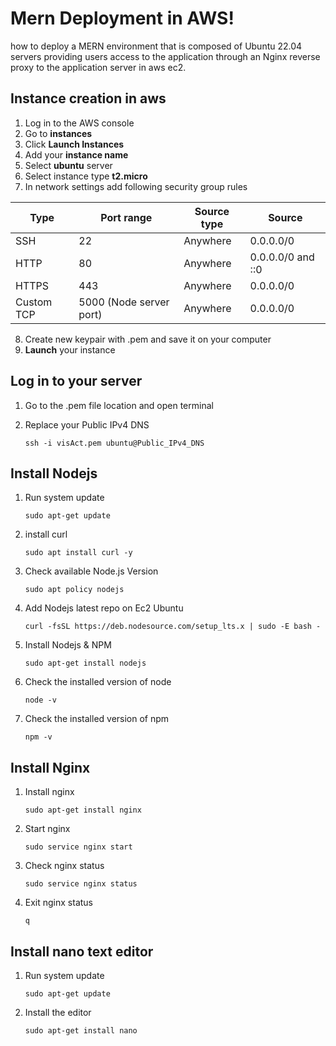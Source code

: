 # Mern Deployment in AWS!
how to deploy a MERN environment that is composed of Ubuntu 22.04 servers providing users access to the application through an Nginx reverse proxy to the application server in aws ec2.

## Instance creation in aws

1. Log in to the AWS console
2. Go to **instances**
3. Click **Launch Instances**
4. Add your **instance name**
5. Select **ubuntu** server
6. Select instance type **t2.micro**
7. In network settings add following security group rules

| Type      |Port range              |Source type|Source            |
| ----------| ---------------------- | --------- |----------------- |
| SSH       | 22                     |Anywhere   |0.0.0.0/0         |
| HTTP      | 80                     |Anywhere   |0.0.0.0/0 and ::0 |
| HTTPS     | 443                    |Anywhere   |0.0.0.0/0         |
| Custom TCP| 5000 (Node server port)|Anywhere   |0.0.0.0/0         |

8. Create new keypair with .pem and save it on your computer
9. **Launch** your instance

## Log in to your server

1. Go to the .pem file location and open terminal
2. Replace your Public IPv4 DNS

    ``` ssh -i visAct.pem ubuntu@Public_IPv4_DNS ```

## Install Nodejs

1. Run system update

   ```sudo apt-get update```

2. install curl

   ```sudo apt install curl -y```

3. Check available Node.js Version

   ```sudo apt policy nodejs```

4. Add Nodejs latest repo on Ec2 Ubuntu

   ```curl -fsSL https://deb.nodesource.com/setup_lts.x | sudo -E bash - ```

5. Install Nodejs & NPM

   ```sudo apt-get install nodejs```

6. Check the installed version of node

   ```node -v```

7. Check the installed version of npm

   ```npm -v```

## Install Nginx

1. Install nginx

   ```sudo apt-get install nginx```

2. Start nginx

   ```sudo service nginx start```

3. Check nginx status

   ```sudo service nginx status```

4. Exit nginx status

   ```q```

## Install nano text editor

1. Run system update

   ```sudo apt-get update```
2. Install the editor

   ```sudo apt-get install nano```
